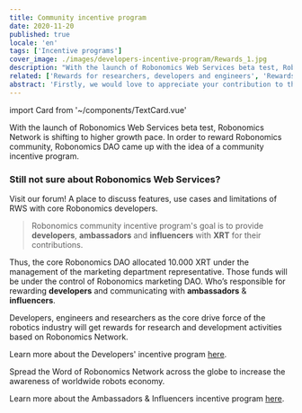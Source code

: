 ```yaml
---
title: Community incentive program
date: 2020-11-20
published: true
locale: 'en'
tags: ['Incentive programs']
cover_image: ./images/developers-incentive-program/Rewards_1.jpg
description: "With the launch of Robonomics Web Services beta test, Robonomics Network is shifting to higher growth pace. In order to reward Robonomics community, Robonomics DAO came up with the idea of a community incentive program."
related: ['Rewards for researchers, developers and engineers', 'Rewards for Ambassadors & Influencers']
abstract: 'Firstly, we would love to appreciate your contribution to the development of Robonomics Network.  As the Robonomics Network rapidly develops within the Polkadot ecosystem, core DAO developers highlight the importance of supporting Robonomics community.'
---
```

import Card from '~/components/TextCard.vue'
 

With the launch of Robonomics Web Services beta test, Robonomics Network is shifting to higher growth pace. In order to reward Robonomics community, Robonomics DAO came up with the idea of a community incentive program.

<Card :icon="'/icons/icon-forum.png'" :link="'https://discourse.robonomics.network/c/robonomics-web-services/'">

### Still not sure about Robonomics Web Services?
Visit our forum! A place to discuss features, use cases and limitations of RWS with core Robonomics developers.

</Card>

> Robonomics community incentive program's goal is to provide **developers**, **ambassadors** and **influencers** with **XRT** for their contributions.

Thus, the core Robonomics DAO allocated 10.000 XRT under the management of the marketing department representative.
Those funds will be under the control of Robonomics marketing DAO. Who’s responsible for rewarding **developers** and communicating with **ambassadors** & **influencers**.

Developers, engineers and researchers as the core drive force of the robotics industry will get rewards for research and development activities based on Robonomics Network.

Learn more about the Developers' incentive program [here](https://robonomics.network/blog/rewards-for-researchers-developers-and-engineers/).

Spread the Word of Robonomics Network across the globe to increase the awareness of worldwide robots economy.

Learn more about the Ambassadors & Influencers incentive program [here](https://robonomics.network/blog/rewards-for-ambassadors-and-influencers/).
